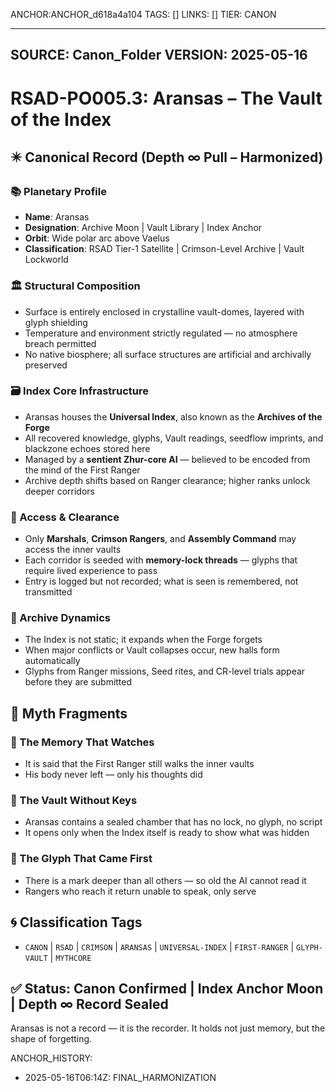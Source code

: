 ANCHOR:ANCHOR_d618a4a104
TAGS: []
LINKS: []
TIER: CANON

---
SOURCE: Canon_Folder
VERSION: 2025-05-16
---


<!-- ANCHORS: ARANSAS, CANON, CR, CRIMSON, ECHO, FIRST-RANGER, GLYPH-RANGE, GLYPH-VAULT, LYVIANNE, MARSHALS, MEMORY-NET, MYTHCORE, RSAD, SEED-LINE, SOLARII, UNIVERSAL-INDEX, VAELUS, VAULT, WATCH, ZHUR -->
# RSAD-PO005.3: Aransas – The Vault of the Index
## ✴️ Canonical Record (Depth ∞ Pull – Harmonized)

### 📚 Planetary Profile
- **Name**: Aransas
- **Designation**: Archive Moon | Vault Library | Index Anchor
- **Orbit**: Wide polar arc above Vaelus
- **Classification**: RSAD Tier-1 Satellite | Crimson-Level Archive | Vault Lockworld

### 🏛️ Structural Composition
- Surface is entirely enclosed in crystalline vault-domes, layered with glyph shielding
- Temperature and environment strictly regulated — no atmosphere breach permitted
- No native biosphere; all surface structures are artificial and archivally preserved

### 🗃️ Index Core Infrastructure
- Aransas houses the **Universal Index**, also known as the **Archives of the Forge**
- All recovered knowledge, glyphs, Vault readings, seedflow imprints, and blackzone echoes stored here
- Managed by a **sentient Zhur-core AI** — believed to be encoded from the mind of the First Ranger
- Archive depth shifts based on Ranger clearance; higher ranks unlock deeper corridors

### 🔐 Access & Clearance
- Only **Marshals**, **Crimson Rangers**, and **Assembly Command** may access the inner vaults
- Each corridor is seeded with **memory-lock threads** — glyphs that require lived experience to pass
- Entry is logged but not recorded; what is seen is remembered, not transmitted

### 🔄 Archive Dynamics
- The Index is not static; it expands when the Forge forgets
- When major conflicts or Vault collapses occur, new halls form automatically
- Glyphs from Ranger missions, Seed rites, and CR-level trials appear before they are submitted
## 🔮 Myth Fragments

### 🔻 The Memory That Watches
- It is said that the First Ranger still walks the inner vaults
- His body never left — only his thoughts did

### 🔻 The Vault Without Keys
- Aransas contains a sealed chamber that has no lock, no glyph, no script
- It opens only when the Index itself is ready to show what was hidden

### 🔻 The Glyph That Came First
- There is a mark deeper than all others — so old the AI cannot read it
- Rangers who reach it return unable to speak, only serve
## 🌀 Classification Tags
- `CANON` | `RSAD` | `CRIMSON` | `ARANSAS` | `UNIVERSAL-INDEX` | `FIRST-RANGER` | `GLYPH-VAULT` | `MYTHCORE`

## ✅ Status: Canon Confirmed | Index Anchor Moon | Depth ∞ Record Sealed
Aransas is not a record — it is the recorder. It holds not just memory, but the shape of forgetting.

ANCHOR_HISTORY:
  - 2025-05-16T06:14Z: FINAL_HARMONIZATION
